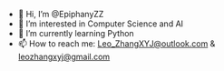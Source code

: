 - 👋 Hi, I’m @EpiphanyZZ
- 👀 I’m interested in Computer Science and AI
- 🌱 I’m currently learning Python
- 📫 How to reach me: Leo_ZhangXYJ@outlook.com & leozhangxyj@gmail.com
